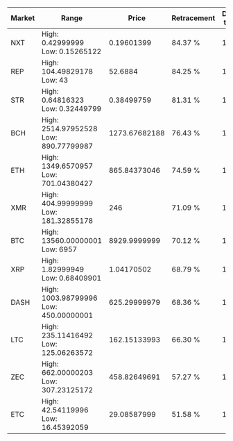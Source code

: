 | Market | Range | Price| Retracement | Doubles to 50% |
| --- | --- | --- | --- | --- |
| NXT | High: 0.42999999<br />Low: 0.15265122 | 0.19601399 | 84.37 % | 1.49 |
| REP | High: 104.49829178<br />Low: 43 | 52.6884 | 84.25 % | 1.40 |
| STR | High: 0.64816323<br />Low: 0.32449799 | 0.38499759 | 81.31 % | 1.26 |
| BCH | High: 2514.97952528<br />Low: 890.77799987 | 1273.67682188 | 76.43 % | 1.34 |
| ETH | High: 1349.6570957<br />Low: 701.04380427 | 865.84373046 | 74.59 % | 1.18 |
| XMR | High: 404.99999999<br />Low: 181.32855178 | 246 | 71.09 % | 1.19 |
| BTC | High: 13560.00000001<br />Low: 6957 | 8929.9999999 | 70.12 % | 1.15 |
| XRP | High: 1.82999949<br />Low: 0.68409901 | 1.04170502 | 68.79 % | 1.21 |
| DASH | High: 1003.98799996<br />Low: 450.00000001 | 625.29999979 | 68.36 % | 1.16 |
| LTC | High: 235.11416492<br />Low: 125.06263572 | 162.15133993 | 66.30 % | 1.11 |
| ZEC | High: 662.00000203<br />Low: 307.23125172 | 458.82649691 | 57.27 % | 1.06 |
| ETC | High: 42.54119996<br />Low: 16.45392059 | 29.08587999 | 51.58 % | 1.01 |

